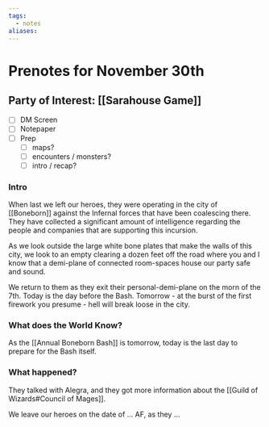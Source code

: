 ```yaml
---
tags:
  - notes
aliases:
---
```


# Prenotes for November 30th
## Party of Interest: [[Sarahouse Game]]
- [ ] DM Screen
- [ ] Notepaper
- [ ] Prep
	- [ ] maps?
	- [ ] encounters / monsters?
	- [ ] intro / recap?

### Intro

When last we left our heroes, they were operating in the city of [[Boneborn]] against the Infernal forces that have been coalescing there. They have collected a significant amount of intelligence regarding the people and companies that are supporting this incursion. 

As we look outside the large white bone plates that make the walls of this city, we look to an empty clearing a dozen feet off the road where you and I know that a demi-plane of connected room-spaces house our party safe and sound. 

We return to them as they exit their personal-demi-plane on the morn of the 7th. Today is the day before the Bash. Tomorrow - at the burst of the first firework you presume - hell will break loose in the city.

### What does the World Know?

As the [[Annual Boneborn Bash]] is tomorrow, today is the last day to prepare for the Bash itself.

### What happened?
They talked with Alegra, and they got more information about the [[Guild of Wizards#Council of Mages]].

We leave our heroes on the date of ... AF, as they ...